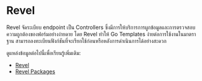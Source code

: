 # Revel

Revel จัดระเบียบ endpoint เป็น Controllers ซึ่งมีการให้บริการการผูกข้อมูลและการตรวจสอบความถูกต้องของฟอร์มอย่างง่ายดาย โดย Revel ทำให้ Go Templates ง่ายต่อการใช้งานในมาตราฐาน สามารถลงทะเบียนฟังก์ชันที่จะเรียกใช้ก่อนหรือหลังการดำเนินการได้อย่างสะดวก

ดูแหล่งข้อมูลต่อไปนี้เพื่อเรียนรู้เพิ่มเติม:

- [Revel](https://revel.github.io/tutorial/index.html)
- [Revel Packages](https://pkg.go.dev/github.com/revel/revel)
